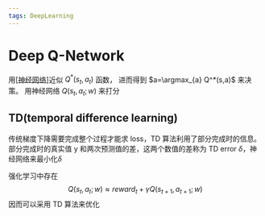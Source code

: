 ```yaml
---
tags: DeepLearning
---
```

# Deep Q-Network

用[[神经网络]]近似 $Q^*(s_t,a_t)$ 函数，
进而得到 $a=\argmax_{a} Q^*(s,a)$ 来决策。
用神经网络 $Q(s_t,a_t;w)$ 来打分

## TD(temporal difference learning)

传统梯度下降需要完成整个过程才能求 loss，TD 算法利用了部分完成时的信息。部分完成时的真实值 y 和两次预测值的差，这两个数值的差称为 TD error $\delta$，神经网络来最小化$\delta$

强化学习中存在
$$
Q(s_t,a_t;w) \approx reward_t + \gamma Q(s_{t+1},a_{t+1};w)
$$
因而可以采用 TD 算法来优化

[//begin]: # "Autogenerated link references for markdown compatibility"
[神经网络]: ../神经网络.md "神经网络"
[//end]: # "Autogenerated link references"
